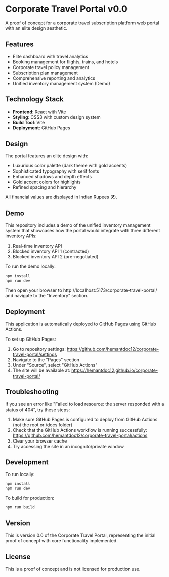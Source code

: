 # Corporate Travel Portal v0.0

A proof of concept for a corporate travel subscription platform web portal with an elite design aesthetic.

## Features

- Elite dashboard with travel analytics
- Booking management for flights, trains, and hotels
- Corporate travel policy management
- Subscription plan management
- Comprehensive reporting and analytics
- Unified inventory management system (Demo)

## Technology Stack

- **Frontend**: React with Vite
- **Styling**: CSS3 with custom design system
- **Build Tool**: Vite
- **Deployment**: GitHub Pages

## Design

The portal features an elite design with:
- Luxurious color palette (dark theme with gold accents)
- Sophisticated typography with serif fonts
- Enhanced shadows and depth effects
- Gold accent colors for highlights
- Refined spacing and hierarchy

All financial values are displayed in Indian Rupees (₹).

## Demo

This repository includes a demo of the unified inventory management system that showcases how the portal would integrate with three different inventory APIs:
1. Real-time inventory API
2. Blocked inventory API 1 (contracted)
3. Blocked inventory API 2 (pre-negotiated)

To run the demo locally:
```bash
npm install
npm run dev
```

Then open your browser to http://localhost:5173/corporate-travel-portal/ and navigate to the "Inventory" section.

## Deployment

This application is automatically deployed to GitHub Pages using GitHub Actions.

To set up GitHub Pages:
1. Go to repository settings: https://github.com/hemantdoc12/corporate-travel-portal/settings
2. Navigate to the "Pages" section
3. Under "Source", select "GitHub Actions"
4. The site will be available at: https://hemantdoc12.github.io/corporate-travel-portal/

## Troubleshooting

If you see an error like "Failed to load resource: the server responded with a status of 404", try these steps:

1. Make sure GitHub Pages is configured to deploy from GitHub Actions (not the root or /docs folder)
2. Check that the GitHub Actions workflow is running successfully: https://github.com/hemantdoc12/corporate-travel-portal/actions
3. Clear your browser cache
4. Try accessing the site in an incognito/private window

## Development

To run locally:
```bash
npm install
npm run dev
```

To build for production:
```bash
npm run build
```

## Version

This is version 0.0 of the Corporate Travel Portal, representing the initial proof of concept with core functionality implemented.

## License

This is a proof of concept and is not licensed for production use.